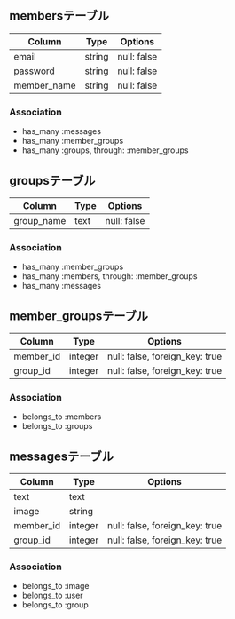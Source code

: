 ## membersテーブル
|Column     |Type  |Options    |
|-----------|------|-----------|
|email      |string|null: false|
|password   |string|null: false|
|member_name|string|null: false|
### Association
- has_many :messages
- has_many :member_groups
- has_many :groups, through: :member_groups

## groupsテーブル
|Column    |Type   |Options    |
|----------|-------|-----------|
|group_name|text   |null: false|
### Association
- has_many :member_groups
- has_many :members, through: :member_groups
- has_many :messages

## member_groupsテーブル
|Column   |Type   |Options                       |
|---------|-------|------------------------------|
|member_id|integer|null: false, foreign_key: true|
|group_id |integer|null: false, foreign_key: true|
### Association    
- belongs_to :members
- belongs_to :groups
  
## messagesテーブル
|Column   |Type   |Options                       |
|---------|-------|------------------------------|
|text     |text   |                              |
|image    |string |                              |
|member_id|integer|null: false, foreign_key: true|
|group_id |integer|null: false, foreign_key: true|
### Association
- belongs_to :image
- belongs_to :user
- belongs_to :group